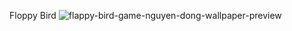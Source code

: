 Floppy Bird
![flappy-bird-game-nguyen-dong-wallpaper-preview](https://github.com/Rajcharchil/Floppy_Bird_game/assets/114642639/77df54c6-d99f-4570-815f-f3d32774be75)
